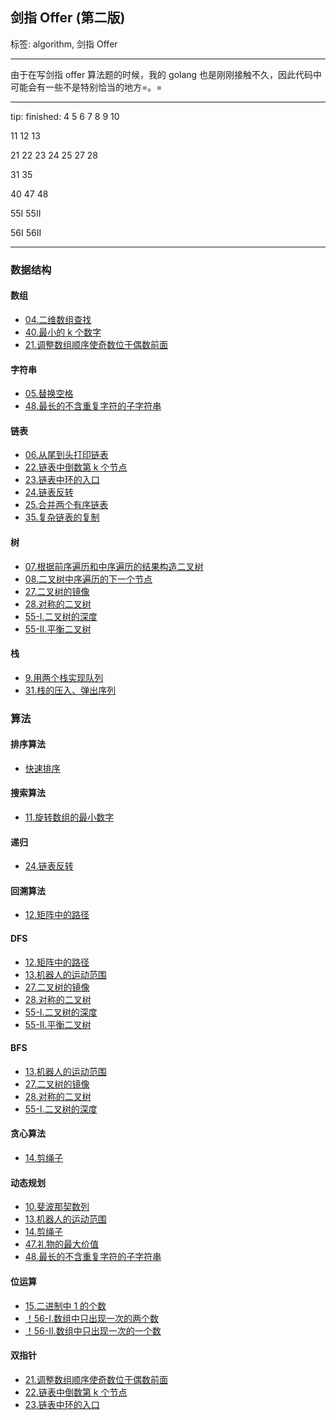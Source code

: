 ## 剑指 Offer (第二版)

标签: algorithm, 剑指 Offer

---

由于在写剑指 offer 算法题的时候，我的 golang 也是刚刚接触不久，因此代码中可能会有一些不是特别恰当的地方=。=

---

tip:
finished: 
4      5       6       7      8       9      10

11    12      13

21    22      23      24      25      27     28

31    35

40    47      48

55I  55II

56I  56II    
 
---

### 数据结构
 
#### 数组

- [04.二维数组查找](array/two_dim_array_search04.go)
- [40.最小的 k 个数字](array/minimum_k_numbers.go)
- [21.调整数组顺序使奇数位于偶数前面](twopointers/adjust_array_order_to_make_odd_number_precedes_even_number21.go)

#### 字符串

- [05.替换空格](string/replace_blank.go)
- [48.最长的不含重复字符的子字符串](string/longest_substring_without_repeating_characters48.go)

#### 链表

- [06.从尾到头打印链表](linkedlist/print_list_reversingly06.go)
- [22.链表中倒数第 k 个节点](twopointers/kth_node_from_end_of_list23.go)
- [23.链表中环的入口](twopointers/entrance_of_cycle_in_the_list23.go)
- [24.链表反转](linkedlist/reverse_linked_list24.go)
- [25.合并两个有序链表](linkedlist/merge_two_sorted_lists25.go)
- [35.复杂链表的复制](linkedlist/replication_of_complex_linked_list35.go)

#### 树

- [07.根据前序遍历和中序遍历的结果构造二叉树](tree/build_tree_with_preorder_inorder_array07.go)
- [08.二叉树中序遍历的下一个节点](tree/next_node_of_inorder_binary_tree08.go)
- [27.二叉树的镜像](tree/invert_binary_tree27.go)
- [28.对称的二叉树](tree/symmetric_tree28.go)
- [55-I.二叉树的深度](tree/depth_of_binary_tree.go)
- [55-II.平衡二叉树](tree/check_if_a_balanced_binary_tree55II.go)

#### 栈

- [9.用两个栈实现队列](stack/implement_queue_with_two_stacks09.go)
- [31.栈的压入、弹出序列](stack/validate_stack_sequences31.go)

### 算法

#### 排序算法

- [快速排序](sort/quick_sort.go)

#### 搜索算法

- [11.旋转数组的最小数字](search/min_num_of_rotated_array11.go)

#### 递归

- [24.链表反转](linkedlist/reverse_linked_list24.go)

#### 回溯算法

- [12.矩阵中的路径](dfs/paths_in_the_matrix12.go)

#### DFS

- [12.矩阵中的路径](dfs/paths_in_the_matrix12.go)
- [13.机器人的运动范围](bfs/robots_range_of_motion13.go)
- [27.二叉树的镜像](tree/invert_binary_tree27.go)
- [28.对称的二叉树](tree/symmetric_tree28.go)
- [55-I.二叉树的深度](tree/depth_of_binary_tree.go)
- [55-II.平衡二叉树](tree/check_if_a_balanced_binary_tree55II.go)

#### BFS

- [13.机器人的运动范围](bfs/robots_range_of_motion13.go)
- [27.二叉树的镜像](tree/invert_binary_tree27.go)
- [28.对称的二叉树](tree/symmetric_tree28.go)
- [55-I.二叉树的深度](tree/depth_of_binary_tree.go)

#### 贪心算法

- [14.剪绳子](dynamic/cut_the_rope14.go)

#### 动态规划
- [10.斐波那契数列](dynamic/fibonacci.go)
- [13.机器人的运动范围](bfs/robots_range_of_motion13.go)
- [14.剪绳子](dynamic/cut_the_rope14.go)
- [47.礼物的最大价值](dynamic/max_value_of_gifts47.go)
- [48.最长的不含重复字符的子字符串](string/longest_substring_without_repeating_characters48.go)

#### 位运算

- [15.二进制中 1 的个数](bitmanipulate/count_of_1_bits15.go)
- [！56-I.数组中只出现一次的两个数](bitmanipulate/two_numbers_that_only_appear_once_in_an_array56I.go)
- [！56-II.数组中只出现一次的一个数](bitmanipulate/one_number_that_only_appear_once_in_an_array56II.go)

#### 双指针
- [21.调整数组顺序使奇数位于偶数前面](twopointers/adjust_array_order_to_make_odd_number_precedes_even_number21.go)
- [22.链表中倒数第 k 个节点](twopointers/kth_node_from_end_of_list23.go)
- [23.链表中环的入口](twopointers/entrance_of_cycle_in_the_list23.go)

